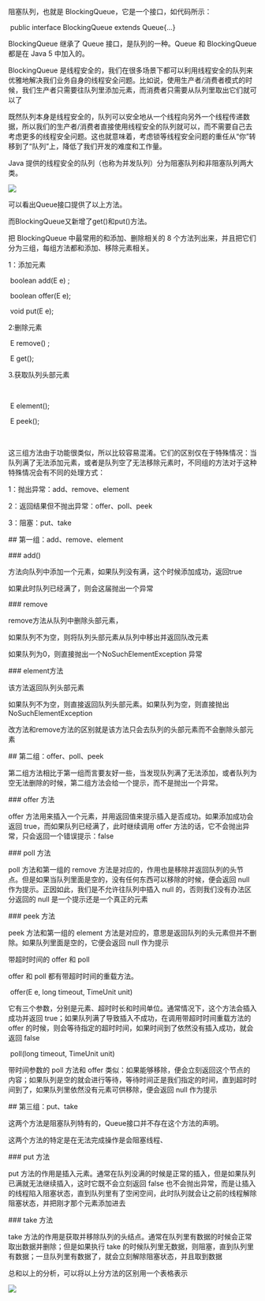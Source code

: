 阻塞队列，也就是 BlockingQueue，它是一个接口，如代码所示：



​    public interface BlockingQueue<E> extends Queue<E>{...}



BlockingQueue 继承了 Queue 接口，是队列的一种。Queue 和 BlockingQueue 都是在 Java 5 中加入的。



BlockingQueue 是线程安全的，我们在很多场景下都可以利用线程安全的队列来优雅地解决我们业务自身的线程安全问题。比如说，使用生产者/消费者模式的时候，我们生产者只需要往队列里添加元素，而消费者只需要从队列里取出它们就可以了

既然队列本身是线程安全的，队列可以安全地从一个线程向另外一个线程传递数据，所以我们的生产者/消费者直接使用线程安全的队列就可以，而不需要自己去考虑更多的线程安全问题。这也就意味着，考虑锁等线程安全问题的重任从“你”转移到了“队列”上，降低了我们开发的难度和工作量。

Java 提供的线程安全的队列（也称为并发队列）分为阻塞队列和非阻塞队列两大类。

![](file:///Users/meiliwu/Documents/Gridea/post-images/1593189553251.png)

可以看出Queue接口提供了以上方法。

而BlockingQueue又新增了get()和put()方法。

把 BlockingQueue 中最常用的和添加、删除相关的 8 个方法列出来，并且把它们分为三组，每组方法都和添加、移除元素相关。



1：添加元素 



​    boolean add(E e) ;

​    boolean offer(E e);

​    void put(E e);



2:删除元素

   

​    E remove() ;

​    E get();



3.获取队列头部元素

​    

​    E element();

​    E peek();

​    

这三组方法由于功能很类似，所以比较容易混淆。它们的区别仅在于特殊情况：当队列满了无法添加元素，或者是队列空了无法移除元素时，不同组的方法对于这种特殊情况会有不同的处理方式：



1：抛出异常：add、remove、element

2：返回结果但不抛出异常：offer、poll、peek

3：阻塞：put、take

\## 第一组：add、remove、element

\### add()

方法向队列中添加一个元素，如果队列没有满，这个时候添加成功，返回true

如果此时队列已经满了，则会这届抛出一个异常



\### remove

remove方法从队列中删除头部元素，

如果队列不为空，则将队列头部元素从队列中移出并返回队改元素

如果队列为0，则直接抛出一个NoSuchElementException 异常



\### element方法

该方法返回队列头部元素

如果队列不为空，则直接返回队列头部元素。如果队列为空，则直接抛出NoSuchElementException

改方法和remove方法的区别就是该方法只会去队列的头部元素而不会删除头部元素



\## 第二组：offer、poll、peek



第二组方法相比于第一组而言要友好一些，当发现队列满了无法添加，或者队列为空无法删除的时候，第二组方法会给一个提示，而不是抛出一个异常。



\### offer 方法

offer 方法用来插入一个元素，并用返回值来提示插入是否成功。如果添加成功会返回 true，而如果队列已经满了，此时继续调用 offer 方法的话，它不会抛出异常，只会返回一个错误提示：false



\### poll 方法

poll 方法和第一组的 remove 方法是对应的，作用也是移除并返回队列的头节点。但是如果当队列里面是空的，没有任何东西可以移除的时候，便会返回 null 作为提示。正因如此，我们是不允许往队列中插入 null 的，否则我们没有办法区分返回的 null 是一个提示还是一个真正的元素



\### peek 方法

peek 方法和第一组的 element 方法是对应的，意思是返回队列的头元素但并不删除。如果队列里面是空的，它便会返回 null 作为提示



带超时时间的 offer 和 poll



offer 和 poll 都有带超时时间的重载方法。

​    offer(E e, long timeout, TimeUnit unit)



它有三个参数，分别是元素、超时时长和时间单位。通常情况下，这个方法会插入成功并返回 true；如果队列满了导致插入不成功，在调用带超时时间重载方法的 offer 的时候，则会等待指定的超时时间，如果时间到了依然没有插入成功，就会返回 false



​    poll(long timeout, TimeUnit unit)



带时间参数的 poll 方法和 offer 类似：如果能够移除，便会立刻返回这个节点的内容；如果队列是空的就会进行等待，等待时间正是我们指定的时间，直到超时时间到了，如果队列里依然没有元素可供移除，便会返回 null 作为提示



\## 第三组：put、take

这两个方法是阻塞队列特有的，Queue接口并不存在这个方法的声明。

这两个方法的特定是在无法完成操作是会阻塞线程、



\### put 方法

put 方法的作用是插入元素。通常在队列没满的时候是正常的插入，但是如果队列已满就无法继续插入，这时它既不会立刻返回 false 也不会抛出异常，而是让插入的线程陷入阻塞状态，直到队列里有了空闲空间，此时队列就会让之前的线程解除阻塞状态，并把刚才那个元素添加进去



\### take 方法

take 方法的作用是获取并移除队列的头结点。通常在队列里有数据的时候会正常取出数据并删除；但是如果执行 take 的时候队列里无数据，则阻塞，直到队列里有数据；一旦队列里有数据了，就会立刻解除阻塞状态，并且取到数据



总和以上的分析，可以将以上分方法的区别用一个表格表示

![](file:///Users/meiliwu/Documents/Gridea/post-images/1593191082633.png)